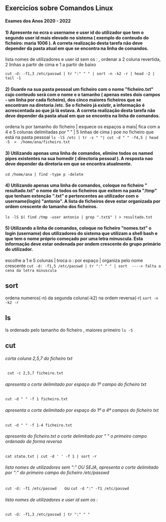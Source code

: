 ## Exercicios sobre Comandos Linux 
#### Exames dos Anos 2020 - 2022


#### 1) Apresente no ecra o username e user id do utilizador que tem o segundo user id mais elevado no sistema ( exemplo do conteudo do ficheiro: maria 1006 ). A correta realização desta tarefa não deve depender da pasta atual em que se encontra na linha de comandos. 

lista nomes de utilizadores e user id sem os : , ordenar a 2 coluna revertida, 2 linhas a partir de cima e 1 a partir de baixo

``
cut -d: -f1,3 /etc/passwd | tr ":" " " | sort -n -k2 -r | head -2 | tail -1 
``


#### 2) Guarde na sua pasta pessoal um ficheiro com o nome "ficheiro.txt" cujo conteudo será com o nome e o tamanho ( apenas estes dois campos - um linha por cada ficheiro), dos cinco maiores ficheiros que se encontram na diretoria /etc. Se o ficheiro já existir, a informação é acrescentada ao que já lá estava. A correta realização desta tarefa não deve depender da pasta atual em que se encontra na linha de comandos. 

ordena ls por tamanho do ficheiro | esquece os espaços a mais| fica com a 4 e 5 colunas delimitadas por " " | 5 linhas de cima ) poe no ficheiro que está na pasta pessoal
``
ls -lS /etc | tr -s " "| cut -d " " -f4,5 | head -5  >  /home/ana/ficheiro.txt
``

#### 3) Utilizando apenas uma linha de comandos, elimine todos os named pipes existentes na sua homedir ( directoria pessoal ). A resposta nao deve depender da diretoria em que se encontra atualmente.
``
cd /home/ana | find -type p -delete
``
#### 4) Utilizando apenas uma linha de comandos, coloque no ficheiro " resultado.txt" o nome de todos os ficheiros que exitem na pasta "/tmp" que tenham extenção ".txt" e pertencentes ao utilizador com o username(login) "antonio". A lista de ficheiros deve estar organizada por ordem crescente do tamanho dos ficheiros. 
``
ls -lS $( find /tmp -user antonio | grep ".txt$" ) > resultado.txt
``

#### 5) Utilizando a linha de comandos, coloque no ficheiro "nomes.txt" o login (username) dos utilizadores do sistema que utilizam a shell bash e que tem o nome próprio começado por uma letra minuscula. Esta informação deve estar ondenada por ondem crescente do grupo primário do utilizador. 
escolhe a 1 e 5 colunas | troca o : por espaço | organiza pelo nome crescente 
``
cut -d: -f1,5 /etc/passwd | tr ":" " " | sort  ----> falta a cena da letra minuscula
``


## sort
ordena numeros(-n) da segunda coluna(-k2) na ordem reversa(-r)
``
sort -n -k2 -r
``

## ls
ls ordenado pelo tamanho do ficheiro , maiores primeiro
``
ls -S
``


## cut 
###### corta coluna 2,5,7 do ficheiro txt
`` 
cut -c 2,5,7 ficheiro.txt
``

###### apresenta o corte delimitado por espaço do 1º campo do ficheiro txt
``
 cut -d " " -f 1 ficheiro.txt
``

###### apresenta o corte delimitado por espaço do 1º a 4ª campos do ficheiro txt
``
 cut -d " " -f 1-4 ficheiro.txt
``

###### apresenta do ficheiro.txt o corte delimitado por " " o primeiro campo ordenado de forma reversa
``
cat state.txt | cut -d ' ' -f 1 | sort -r
``

###### lista nomes de utilizadores sem ":"  OU SEJA, apresenta o corte delimitado por ":" do primeiro campo do ficheiro /etc/passwd 

``
cut -d: -f1 /etc/passwd   
``
ou
``
cut -d ":" -f1 /etc/passwd   
``


###### lista nomes de utilizadores e user id sem os : 
``
cut -d: -f1,3 /etc/passwd | tr ":" " " 
``

